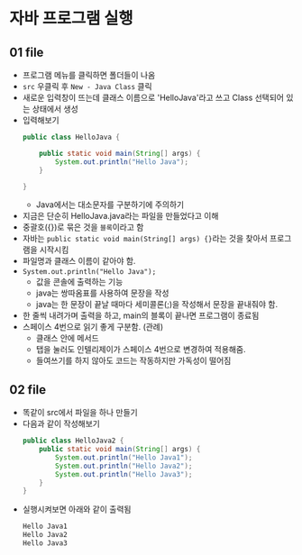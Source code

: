 # 자바 프로그램 실행
## 01 file
- 프로그램 메뉴를 클릭하면 폴더들이 나옴
- `src` 우클릭 후 `New - Java Class` 클릭
- 새로운 입력창이 뜨는데 클래스 이름으로 'HelloJava'라고 쓰고 Class 선택되어 있는 상태에서 생성
- 입력해보기
    ```java
    public class HelloJava {

        public static void main(String[] args) {
            System.out.println("Hello Java");
        }

    }
    ```
    - Java에서는 대소문자를 구분하기에 주의하기
- 지금은 단순히 HelloJava.java라는 파일을 만들었다고 이해
- 중괄호({})로 묶은 것을 `블록`이라고 함
- 자바는 `public static void main(String[] args) {}`라는 것을 찾아서 프로그램을 시작시킴
- 파일명과 클래스 이름이 같아야 함.
- `System.out.println("Hello Java");` 
    - 값을 콘솔에 출력하는 기능
    - java는 쌍따옴표를 사용하여 문장을 작성
    - java는 한 문장이 끝날 때마다 세미콜론(;)을 작성해서 문장을 끝내줘야 함.
- 한 줄씩 내려가며 출력을 하고, main의 블록이 끝나면 프로그램이 종료됨
- 스페이스 4번으로 읽기 좋게 구분함. (관례)
    - 클래스 안에 메서드
    - 탭을 눌러도 인텔리제이가 스페이스 4번으로 변경하여 적용해줌.
    - 들여쓰기를 하지 않아도 코드는 작동하지만 가독성이 떨어짐

## 02 file
- 똑같이 src에서 파일을 하나 만들기
- 다음과 같이 작성해보기
    ```java
    public class HelloJava2 {
        public static void main(String[] args) {
            System.out.println("Hello Java1");
            System.out.println("Hello Java2");
            System.out.println("Hello Java3");
        }
    }
    ```
- 실행시켜보면 아래와 같이 출력됨
    ```bash
    Hello Java1
    Hello Java2
    Hello Java3
    ```
